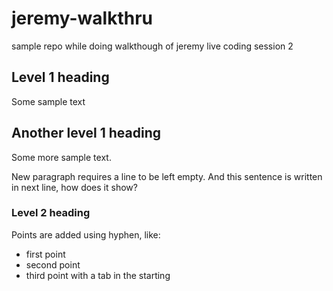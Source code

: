 # jeremy-walkthru
sample repo while doing walkthough of jeremy live coding session 2

## Level 1 heading
Some sample text

## Another level 1 heading
Some more sample text.

New paragraph requires a line to be left empty.
And this sentence is written in next line, how does it show? 

### Level 2 heading
Points are added using hyphen, like:
- first point
- second point
-   third point with a tab in the starting

